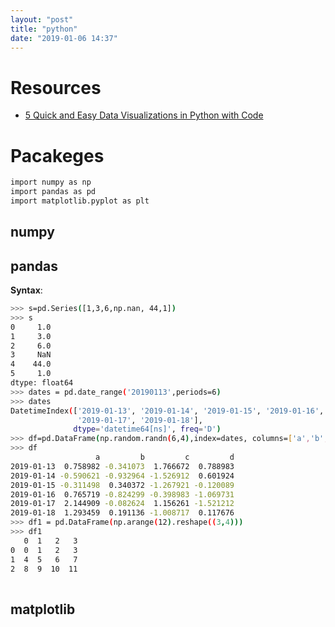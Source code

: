 ```yaml
---
layout: "post"
title: "python"
date: "2019-01-06 14:37"
---
```


# Resources

- [5 Quick and Easy Data Visualizations in Python with Code](https://towardsdatascience.com/5-quick-and-easy-data-visualizations-in-python-with-code-a2284bae952f)


# Pacakeges

```sh
import numpy as np
import pandas as pd
import matplotlib.pyplot as plt
```

## numpy

## pandas
**Syntax**:
```sh
>>> s=pd.Series([1,3,6,np.nan, 44,1])
>>> s
0     1.0
1     3.0
2     6.0
3     NaN
4    44.0
5     1.0
dtype: float64
>>> dates = pd.date_range('20190113',periods=6)
>>> dates
DatetimeIndex(['2019-01-13', '2019-01-14', '2019-01-15', '2019-01-16',
               '2019-01-17', '2019-01-18'],
              dtype='datetime64[ns]', freq='D')
>>> df=pd.DataFrame(np.random.randn(6,4),index=dates, columns=['a','b','c','d'])
>>> df
                   a         b         c         d
2019-01-13  0.758982 -0.341073  1.766672  0.788983
2019-01-14 -0.590621 -0.932964 -1.526912  0.601924
2019-01-15 -0.311498  0.340372 -1.267921 -0.120089
2019-01-16  0.765719 -0.824299 -0.398983 -1.069731
2019-01-17  2.144909 -0.082624  1.156261 -1.521212
2019-01-18  1.293459  0.191136 -1.008717  0.117676
>>> df1 = pd.DataFrame(np.arange(12).reshape((3,4)))
>>> df1
   0  1   2   3
0  0  1   2   3
1  4  5   6   7
2  8  9  10  11
              
```



## matplotlib
